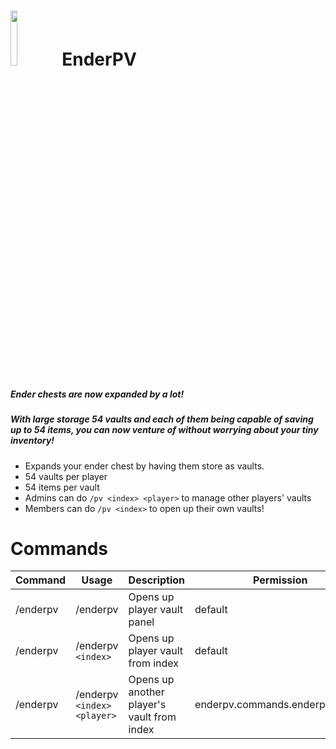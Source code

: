 <h1>
  <image src="/assets/image/icon.png" style="width: 15%;" />
  EnderPV
</h1>

##### Ender chests are now expanded by a lot! 
##### With large storage 54 vaults and each of them being capable of saving up to 54 items, you can now venture of without worrying about your tiny inventory!

- Expands your ender chest by having them store as vaults.
- 54 vaults per player
- 54 items per vault
- Admins can do `/pv <index> <player>` to manage other players' vaults
- Members can do `/pv <index>` to open up their own vaults!

# Commands
| Command  | Usage                        | Description                                | Permission                       | Aliases                        |
|----------|------------------------------|--------------------------------------------|----------------------------------|--------------------------------|
| /enderpv | /enderpv                     | Opens up player vault panel                | default                          | /pv, /endervault, /playervault |
| /enderpv | /enderpv `<index>`           | Opens up player vault from index           | default                          | /pv, /endervault, /playervault |
| /enderpv | /enderpv `<index>` `<player>`| Opens up another player's vault from index | enderpv.commands.enderpv.viewall | /pv, /endervault, /playervault |


